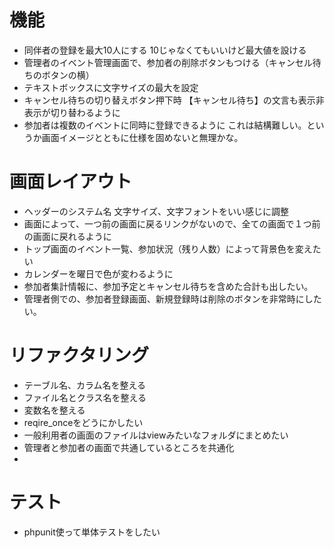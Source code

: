 # 機能
* 同伴者の登録を最大10人にする
    10じゃなくてもいいけど最大値を設ける
* 管理者のイベント管理画面で、参加者の削除ボタンもつける（キャンセル待ちのボタンの横）
* テキストボックスに文字サイズの最大を設定
* キャンセル待ちの切り替えボタン押下時
    【キャンセル待ち】の文言も表示非表示が切り替わるように
* 参加者は複数のイベントに同時に登録できるように
    これは結構難しい。というか画面イメージとともに仕様を固めないと無理かな。

# 画面レイアウト
* ヘッダーのシステム名
    文字サイズ、文字フォントをいい感じに調整
* 画面によって、一つ前の画面に戻るリンクがないので、全ての画面で１つ前の画面に戻れるように
* トップ画面のイベント一覧、参加状況（残り人数）によって背景色を変えたい
* カレンダーを曜日で色が変わるように
* 参加者集計情報に、参加予定とキャンセル待ちを含めた合計も出したい。
* 管理者側での、参加者登録画面、新規登録時は削除のボタンを非常時にしたい。

# リファクタリング
* テーブル名、カラム名を整える
* ファイル名とクラス名を整える
* 変数名を整える
* reqire_onceをどうにかしたい
* 一般利用者の画面のファイルはviewみたいなフォルダにまとめたい
* 管理者と参加者の画面で共通しているところを共通化
* 

# テスト
* phpunit使って単体テストをしたい
